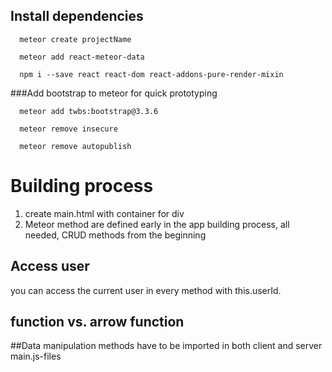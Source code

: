 ## Install dependencies

```
  meteor create projectName
```

```
  meteor add react-meteor-data
```

```
  npm i --save react react-dom react-addons-pure-render-mixin
```
###Add bootstrap to meteor for quick prototyping
```
  meteor add twbs:bootstrap@3.3.6
```

```
  meteor remove insecure
```

```
  meteor remove autopublish
```

# Building process
1.  create main.html with container for div
2.  Meteor method are defined early in the app building process,
    all needed, CRUD methods from the beginning



## Access user

you can access the current user in every method with this.userId.


## function vs. arrow function


##Data manipulation methods have to be imported in both client and server main.js-files

